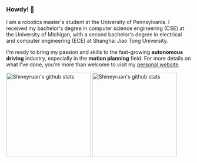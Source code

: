 ### Howdy! 👋

I am a robotics master's student at the University of Pennsylvania. I received my bachelor's degree in computer science engineering (CSE) at the University of Michigan, with a second bachelor's degree in electrical and computer engineering (ECE) at Shanghai Jiao Tong University.

I'm ready to bring my passion and skills to the fast-growing **autonomous driving** industry, especially in the **motion planning** field. For more details on what I've done, you're more than welcome to visit my [personal website](https://zhihaoruan.xyz/).

<p align="left">
<img alt="Shineyruan's github stats" height='230' src="https://github-readme-stats.vercel.app/api?username=shineyruan&show_icons=true&include_all_commits=true&count_private=true&theme=dracula">
<img alt="Shineyruan's github stats" height='230' src="https://github-readme-stats.vercel.app/api/top-langs/?username=shineyruan&hide=Tex&theme=dracula&layout=compact">
</p>


<!--
**shineyruan/shineyruan** is a ✨ _special_ ✨ repository because its `README.md` (this file) appears on your GitHub profile.

Here are some ideas to get you started:

- 🔭 I’m currently working on ...
- 🌱 I’m currently learning ...
- 👯 I’m looking to collaborate on ...
- 🤔 I’m looking for help with ...
- 💬 Ask me about ...
- 📫 How to reach me: ...
- 😄 Pronouns: ...
- ⚡ Fun fact: ...
-->
